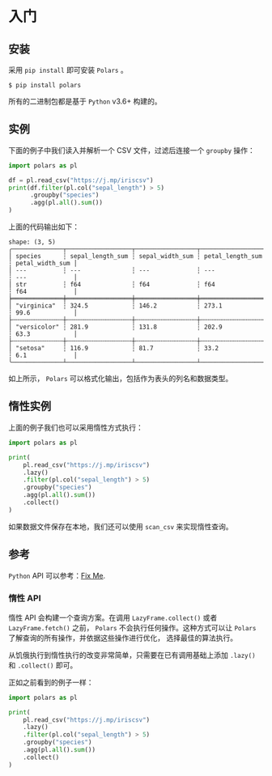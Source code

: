 # 入门

## 安装

采用 `pip install` 即可安装 `Polars` 。

```shell
$ pip install polars
```

所有的二进制包都是基于 `Python` v3.6+ 构建的。

## 实例

下面的例子中我们读入并解析一个 CSV 文件，过滤后连接一个 `groupby` 操作：

```python
import polars as pl

df = pl.read_csv("https://j.mp/iriscsv")
print(df.filter(pl.col("sepal_length") > 5)
      .groupby("species")
      .agg(pl.all().sum())
)
```

上面的代码输出如下：

```text
shape: (3, 5)
╭──────────────┬──────────────────┬─────────────────┬──────────────────┬─────────────────╮
│ species      ┆ sepal_length_sum ┆ sepal_width_sum ┆ petal_length_sum ┆ petal_width_sum │
│ ---          ┆ ---              ┆ ---             ┆ ---              ┆ ---             │
│ str          ┆ f64              ┆ f64             ┆ f64              ┆ f64             │
╞══════════════╪══════════════════╪═════════════════╪══════════════════╪═════════════════╡
│ "virginica"  ┆ 324.5            ┆ 146.2           ┆ 273.1            ┆ 99.6            │
├╌╌╌╌╌╌╌╌╌╌╌╌╌╌┼╌╌╌╌╌╌╌╌╌╌╌╌╌╌╌╌╌╌┼╌╌╌╌╌╌╌╌╌╌╌╌╌╌╌╌╌┼╌╌╌╌╌╌╌╌╌╌╌╌╌╌╌╌╌╌┼╌╌╌╌╌╌╌╌╌╌╌╌╌╌╌╌╌┤
│ "versicolor" ┆ 281.9            ┆ 131.8           ┆ 202.9            ┆ 63.3            │
├╌╌╌╌╌╌╌╌╌╌╌╌╌╌┼╌╌╌╌╌╌╌╌╌╌╌╌╌╌╌╌╌╌┼╌╌╌╌╌╌╌╌╌╌╌╌╌╌╌╌╌┼╌╌╌╌╌╌╌╌╌╌╌╌╌╌╌╌╌╌┼╌╌╌╌╌╌╌╌╌╌╌╌╌╌╌╌╌┤
│ "setosa"     ┆ 116.9            ┆ 81.7            ┆ 33.2             ┆ 6.1             │
╰──────────────┴──────────────────┴─────────────────┴──────────────────┴─────────────────╯
```

如上所示， `Polars` 可以格式化输出，包括作为表头的列名和数据类型。

## 惰性实例

上面的例子我们也可以采用惰性方式执行：

```python
import polars as pl

print(
    pl.read_csv("https://j.mp/iriscsv")
    .lazy()
    .filter(pl.col("sepal_length") > 5)
    .groupby("species")
    .agg(pl.all().sum())
    .collect()
)
```

如果数据文件保存在本地，我们还可以使用 `scan_csv` 来实现惰性查询。

## 参考

`Python` API 可以参考：[Fix Me](POLARS_PY_REF_GUIDE).

### 惰性 API

惰性 API 会构建一个查询方案。在调用 `LazyFrame.collect()` 或者 `LazyFrame.fetch()` 之前，
`Polars` 不会执行任何操作。这种方式可以让 `Polars` 了解查询的所有操作，并依据这些操作进行优化，
选择最佳的算法执行。

从饥俄执行到惰性执行的改变非常简单，只需要在已有调用基础上添加 `.lazy()` 和 `.collect()` 即可。

正如之前看到的例子一样：

```python
import polars as pl

print(
    pl.read_csv("https://j.mp/iriscsv")
    .lazy()
    .filter(pl.col("sepal_length") > 5)
    .groupby("species")
    .agg(pl.all().sum())
    .collect()
)
```

